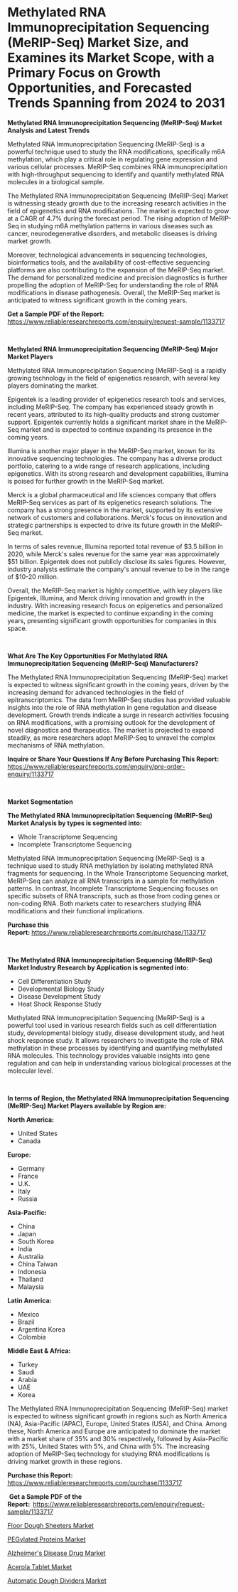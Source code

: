 <p><h1>Methylated RNA Immunoprecipitation Sequencing (MeRIP-Seq) Market Size, and Examines its Market Scope, with a Primary Focus on Growth Opportunities, and Forecasted Trends Spanning from 2024 to 2031</h1></p><p><strong>Methylated RNA Immunoprecipitation Sequencing (MeRIP-Seq) Market Analysis and Latest Trends</strong></p>
<p><p>Methylated RNA Immunoprecipitation Sequencing (MeRIP-Seq) is a powerful technique used to study the RNA modifications, specifically m6A methylation, which play a critical role in regulating gene expression and various cellular processes. MeRIP-Seq combines RNA immunoprecipitation with high-throughput sequencing to identify and quantify methylated RNA molecules in a biological sample.</p><p>The Methylated RNA Immunoprecipitation Sequencing (MeRIP-Seq) Market is witnessing steady growth due to the increasing research activities in the field of epigenetics and RNA modifications. The market is expected to grow at a CAGR of 4.7% during the forecast period. The rising adoption of MeRIP-Seq in studying m6A methylation patterns in various diseases such as cancer, neurodegenerative disorders, and metabolic diseases is driving market growth.</p><p>Moreover, technological advancements in sequencing technologies, bioinformatics tools, and the availability of cost-effective sequencing platforms are also contributing to the expansion of the MeRIP-Seq market. The demand for personalized medicine and precision diagnostics is further propelling the adoption of MeRIP-Seq for understanding the role of RNA modifications in disease pathogenesis. Overall, the MeRIP-Seq market is anticipated to witness significant growth in the coming years.</p></p>
<p><strong>Get a Sample PDF of the Report:&nbsp;</strong> <a href="https://www.reliableresearchreports.com/enquiry/request-sample/1133717">https://www.reliableresearchreports.com/enquiry/request-sample/1133717</a></p>
<p>&nbsp;</p>
<p><strong>Methylated RNA Immunoprecipitation Sequencing (MeRIP-Seq) Major Market Players</strong></p>
<p><p>Methylated RNA Immunoprecipitation Sequencing (MeRIP-Seq) is a rapidly growing technology in the field of epigenetics research, with several key players dominating the market. </p><p>Epigentek is a leading provider of epigenetics research tools and services, including MeRIP-Seq. The company has experienced steady growth in recent years, attributed to its high-quality products and strong customer support. Epigentek currently holds a significant market share in the MeRIP-Seq market and is expected to continue expanding its presence in the coming years.</p><p>Illumina is another major player in the MeRIP-Seq market, known for its innovative sequencing technologies. The company has a diverse product portfolio, catering to a wide range of research applications, including epigenetics. With its strong research and development capabilities, Illumina is poised for further growth in the MeRIP-Seq market.</p><p>Merck is a global pharmaceutical and life sciences company that offers MeRIP-Seq services as part of its epigenetics research solutions. The company has a strong presence in the market, supported by its extensive network of customers and collaborations. Merck's focus on innovation and strategic partnerships is expected to drive its future growth in the MeRIP-Seq market.</p><p>In terms of sales revenue, Illumina reported total revenue of $3.5 billion in 2020, while Merck's sales revenue for the same year was approximately $51 billion. Epigentek does not publicly disclose its sales figures. However, industry analysts estimate the company's annual revenue to be in the range of $10-20 million.</p><p>Overall, the MeRIP-Seq market is highly competitive, with key players like Epigentek, Illumina, and Merck driving innovation and growth in the industry. With increasing research focus on epigenetics and personalized medicine, the market is expected to continue expanding in the coming years, presenting significant growth opportunities for companies in this space.</p></p>
<p>&nbsp;</p>
<p><strong>What Are The Key Opportunities For Methylated RNA Immunoprecipitation Sequencing (MeRIP-Seq) Manufacturers?</strong></p>
<p><p>The Methylated RNA Immunoprecipitation Sequencing (MeRIP-Seq) market is expected to witness significant growth in the coming years, driven by the increasing demand for advanced technologies in the field of epitranscriptomics. The data from MeRIP-Seq studies has provided valuable insights into the role of RNA methylation in gene regulation and disease development. Growth trends indicate a surge in research activities focusing on RNA modifications, with a promising outlook for the development of novel diagnostics and therapeutics. The market is projected to expand steadily, as more researchers adopt MeRIP-Seq to unravel the complex mechanisms of RNA methylation.</p></p>
<p><strong>Inquire or Share Your Questions If Any Before Purchasing This Report:</strong> <a href="https://www.reliableresearchreports.com/enquiry/pre-order-enquiry/1133717">https://www.reliableresearchreports.com/enquiry/pre-order-enquiry/1133717</a></p>
<p>&nbsp;</p>
<p><strong>Market Segmentation</strong></p>
<p><strong>The Methylated RNA Immunoprecipitation Sequencing (MeRIP-Seq) Market Analysis by types is segmented into:</strong></p>
<p><ul><li>Whole Transcriptome Sequencing</li><li>Incomplete Transcriptome Sequencing</li></ul></p>
<p><p>Methylated RNA Immunoprecipitation Sequencing (MeRIP-Seq) is a technique used to study RNA methylation by isolating methylated RNA fragments for sequencing. In the Whole Transcriptome Sequencing market, MeRIP-Seq can analyze all RNA transcripts in a sample for methylation patterns. In contrast, Incomplete Transcriptome Sequencing focuses on specific subsets of RNA transcripts, such as those from coding genes or non-coding RNA. Both markets cater to researchers studying RNA modifications and their functional implications.</p></p>
<p><strong>Purchase this Report:&nbsp;</strong><a href="https://www.reliableresearchreports.com/purchase/1133717">https://www.reliableresearchreports.com/purchase/1133717</a></p>
<p>&nbsp;</p>
<p><strong>The Methylated RNA Immunoprecipitation Sequencing (MeRIP-Seq) Market Industry Research by Application is segmented into:</strong></p>
<p><ul><li>Cell Differentiation Study</li><li>Developmental Biology Study</li><li>Disease Development Study</li><li>Heat Shock Response Study</li></ul></p>
<p><p>Methylated RNA Immunoprecipitation Sequencing (MeRIP-Seq) is a powerful tool used in various research fields such as cell differentiation study, developmental biology study, disease development study, and heat shock response study. It allows researchers to investigate the role of RNA methylation in these processes by identifying and quantifying methylated RNA molecules. This technology provides valuable insights into gene regulation and can help in understanding various biological processes at the molecular level.</p></p>
<p>&nbsp;</p>
<p><strong>In terms of Region, the Methylated RNA Immunoprecipitation Sequencing (MeRIP-Seq) Market Players available by Region are:</strong></p>
<p>
    <p> <strong> North America: </strong>
        <ul>
            <li>United States</li>
            <li>Canada</li>
        </ul>
        </p> 
    <p> <strong> Europe: </strong>
        <ul>
            <li>Germany</li>
            <li>France</li>
            <li>U.K.</li>
            <li>Italy</li>
            <li>Russia</li>
        </ul>
        </p> 
    <p> <strong> Asia-Pacific: </strong>
        <ul>
            <li>China</li>
            <li>Japan</li>
            <li>South Korea</li>
            <li>India</li>
            <li>Australia</li>
            <li>China Taiwan</li>
            <li>Indonesia</li>
            <li>Thailand</li>
            <li>Malaysia</li>
        </ul>
        </p> 
    <p> <strong> Latin America: </strong>
        <ul>
            <li>Mexico</li>
            <li>Brazil</li>
            <li>Argentina Korea</li>
            <li>Colombia</li>
        </ul>
        </p> 
    <p> <strong> Middle East & Africa: </strong>
        <ul>
            <li>Turkey</li>
            <li>Saudi</li>
            <li>Arabia</li>
            <li>UAE</li>
            <li>Korea</li>
        </ul>
    </p>
    </p>
<p><p>The Methylated RNA Immunoprecipitation Sequencing (MeRIP-Seq) market is expected to witness significant growth in regions such as North America (NA), Asia-Pacific (APAC), Europe, United States (USA), and China. Among these, North America and Europe are anticipated to dominate the market with a market share of 35% and 30% respectively, followed by Asia-Pacific with 25%, United States with 5%, and China with 5%. The increasing adoption of MeRIP-Seq technology for studying RNA modifications is driving market growth in these regions.</p></p>
<p><strong>Purchase this Report: </strong><a href="https://www.reliableresearchreports.com/purchase/1133717">https://www.reliableresearchreports.com/purchase/1133717</a></p>
<p>&nbsp;<strong>Get a Sample PDF of the Report:&nbsp;&nbsp;</strong><a href="https://www.reliableresearchreports.com/enquiry/request-sample/1133717">https://www.reliableresearchreports.com/enquiry/request-sample/1133717</a></p>
<p><strong></strong></p>
<p><p><a href="https://github.com/sougarounis/Market-Research-Report-List-2/blob/main/floor-dough-sheeters-market.md">Floor Dough Sheeters Market</a></p><p><a href="https://medium.com/@avaalsop666/pegylated-proteins-market-furnishes-information-on-market-share-market-trends-and-market-growth-1a58aabe1b37">PEGylated Proteins Market</a></p><p><a href="https://medium.com/@avaalsop666/alzheimers-disease-drug-market-competitive-analysis-market-trends-and-forecast-to-2031-51054f83a39d">Alzheimer's Disease Drug Market</a></p><p><a href="https://medium.com/@waltercruz6g/acerola-tablet-market-insights-into-market-cagr-market-trends-and-growth-strategies-0116b4ee1916">Acerola Tablet Market</a></p><p><a href="https://github.com/jj19131/Market-Research-Report-List-1/blob/main/automatic-dough-dividers-market.md">Automatic Dough Dividers Market</a></p></p>